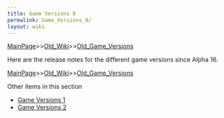 ```yaml
---
title: Game Versions 0
permalink: Game_Versions_0/
layout: wiki
---
```


[MainPage](/keeperrl_wiki/ "wikilink")>>[Old_Wiki](/keeperrl_wiki/Old_Wiki "wikilink")>>[Old_Game_Versions](/keeperrl_wiki/Old_Game_Versions "wikilink")

Here are the release notes for the different game versions since Alpha 16.

[MainPage](/keeperrl_wiki/ "wikilink")>>[Old_Wiki](/keeperrl_wiki/Old_Wiki "wikilink")>>[Old_Game_Versions](/keeperrl_wiki/Old_Game_Versions "wikilink")

Other items in this section
-    [Game Versions 1](/keeperrl_wiki/Game_Versions_1 "wikilink")
-    [Game Versions 2](/keeperrl_wiki/Game_Versions_2 "wikilink")

